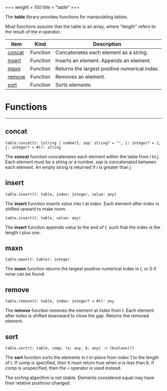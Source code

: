 +++
weight = 100
title = "table"
+++

The **table** library provides functions for manipulating tables.

Most functions assume that the table is an array, where "length" refers to
the result of the `#` operator.

<div class="api-list one two">

| Item | Kind | Description |
| --- | --- | --- |
| [concat](#concat) | Function | Concatenates each element as a string. |
| [insert](#insert) | Function | Inserts an element. Appends an element. |
| [maxn](#maxn) | Function | Returns the largest positive numerical index. |
| [remove](#remove) | Function | Removes an element. |
| [sort](#sort) | Function | Sorts elements. |

</div>

# Functions

----

## concat

 `table.concat(t: {string | number}, sep: string? = "", i: integer? = 1, j: integer? = #t): string`

The **concat** function concatenates each element within the table from
*i* to *j*. Each element must be a string or a number. *sep* is
concatenated between each element. An empty string is returned if *i* is
greater than *j*.

## insert

 `table.insert(t: table, index: integer, value: any)`

The **insert** function inserts *value* into *t* at
*index*. Each element after *index* is shifted upward to make
room.

 `table.insert(t: table, value: any)`

The **insert** function appends *value* to the end of *t*, such
that the index is the length *t* plus one.

## maxn

 `table.maxn(t: table): integer`

The **maxn** function returns the largest positive numerical index in
*t*, or 0 if none can be found.

## remove

 `table.remove(t: table, index: integer? = #t): any`

The **remove** function removes the element at *index* from *t*.
Each element after *index* is shifted downward to close the gap. Returns
the removed element.

## sort

 `table.sort(t: table, comp: (a: any, b: any) -> (boolean)?)`

The **sort** function sorts the elements in *t* in-place from index 1
to the length of *t*. If *comp* is specified, then it must return true
when *a* is less than *b*. If *comp* is unspecified, then the
`<` operator is used instead.

The sorting algorithm is not stable. Elements considered equal may have their
relative positions changed.